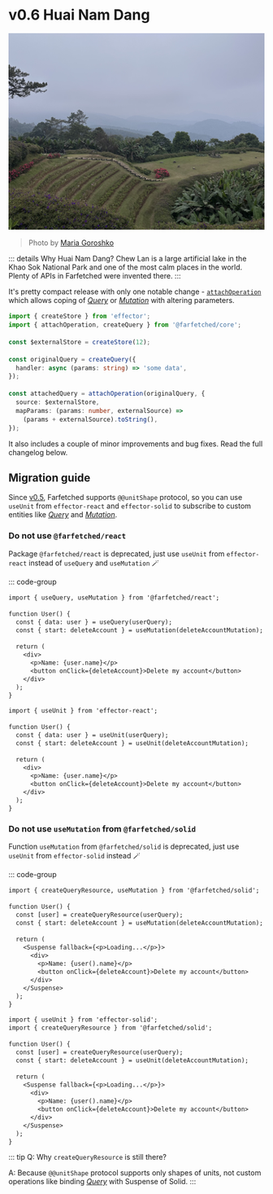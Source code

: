 # v0.6 Huai Nam Dang

![Huai Nam Dang](./huai-nam-dang.jpg)

> Photo by <a href="https://instagram.com/destroooooya">Maria Goroshko</a>

::: details Why Huai Nam Dang?
Chew Lan is a large artificial lake in the Khao Sok National Park and one of the most calm places in the world. Plenty of APIs in Farfetched were invented there.
:::

It's pretty compact release with only one notable change - [`attachOperation`](/api/operators/attach_operation) which allows coping of [_Query_](/api/primitives/query) or [_Mutation_](/api/primitives/mutation) with altering parameters.

```ts
import { createStore } from 'effector';
import { attachOperation, createQuery } from '@farfetched/core';

const $externalStore = createStore(12);

const originalQuery = createQuery({
  handler: async (params: string) => 'some data',
});

const attachedQuery = attachOperation(originalQuery, {
  source: $externalStore,
  mapParams: (params: number, externalSource) =>
    (params + externalSource).toString(),
});
```

It also includes a couple of minor improvements and bug fixes. Read the full changelog below.

## Migration guide

Since [v0.5](/releases/0-5), Farfetched supports `@@unitShape` protocol, so you can use `useUnit` from `effector-react` and `effector-solid` to subscribe to custom entities like [_Query_](/api/primitives/query) and [_Mutation_](/api/primitives/mutation).

### Do not use `@farfetched/react`

Package `@farfetched/react` is deprecated, just use `useUnit` from `effector-react` instead of `useQuery` and `useMutation` 🪄

::: code-group

```tsx [before]
import { useQuery, useMutation } from '@farfetched/react';

function User() {
  const { data: user } = useQuery(userQuery);
  const { start: deleteAccount } = useMutation(deleteAccountMutation);

  return (
    <div>
      <p>Name: {user.name}</p>
      <button onClick={deleteAccount}>Delete my account</button>
    </div>
  );
}
```

```tsx [after]
import { useUnit } from 'effector-react';

function User() {
  const { data: user } = useUnit(userQuery);
  const { start: deleteAccount } = useUnit(deleteAccountMutation);

  return (
    <div>
      <p>Name: {user.name}</p>
      <button onClick={deleteAccount}>Delete my account</button>
    </div>
  );
}
```

### Do not use `useMutation` from `@farfetched/solid`

Function `useMutation` from `@farfetched/solid` is deprecated, just use `useUnit` from `effector-solid` instead 🪄

::: code-group

```tsx [before]
import { createQueryResource, useMutation } from '@farfetched/solid';

function User() {
  const [user] = createQueryResource(userQuery);
  const { start: deleteAccount } = useMutation(deleteAccountMutation);

  return (
    <Suspense fallback={<p>Loading...</p>}>
      <div>
        <p>Name: {user().name}</p>
        <button onClick={deleteAccount}>Delete my account</button>
      </div>
    </Suspense>
  );
}
```

```tsx [after]
import { useUnit } from 'effector-solid';
import { createQueryResource } from '@farfetched/solid';

function User() {
  const [user] = createQueryResource(userQuery);
  const { start: deleteAccount } = useUnit(deleteAccountMutation);

  return (
    <Suspense fallback={<p>Loading...</p>}>
      <div>
        <p>Name: {user().name}</p>
        <button onClick={deleteAccount}>Delete my account</button>
      </div>
    </Suspense>
  );
}
```

::: tip
Q: Why `createQueryResource` is still there?

A: Because `@@unitShape` protocol supports only shapes of units, not custom operations like binding [_Query_](/api/primitives/query) with Suspense of Solid.
:::

<!--@include: ./0-6.changelog.md-->
